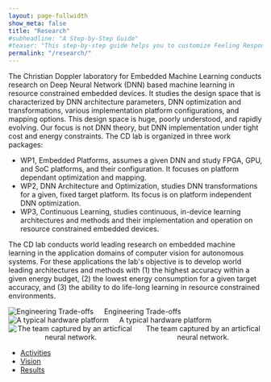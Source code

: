 ```yaml
---
layout: page-fullwidth
show_meta: false
title: "Research"
#subheadline: "A Step-by-Step Guide"
#teaser: "This step-by-step guide helps you to customize Feeling Responsive to your needs."
permalink: "/research/"
---
```



The Christian Doppler laboratory for Embedded Machine Learning conducts research on Deep Neural Network (DNN) based machine learning in resource constrained embedded devices. It studies the design space that is characterized by DNN architecture parameters, DNN optimization and transformations, various implementation platform configurations, and mapping options. This design space is huge, poorly understood, and rapidly evolving. Our focus is not DNN theory, but DNN implementation under tight cost and energy constraints. The CD lab is organized in three work packages:

- WP1, Embedded Platforms, assumes a given DNN and study FPGA, GPU, and SoC platforms, and their configuration. It focuses on platform dependant optimization and mapping.
- WP2, DNN Architecture and Optimization, studies DNN transformations for a given, fixed target platform. Its focus is on platform independent DNN optimization.
- WP3, Continuous Learning, studies continuous, in-device learning architectures and methods and their implementation and operation on resource constrained embedded devices.

The CD lab conducts world leading research on embedded machine learning in the application domains of computer vision for autonomous systems. For these applications the lab's objective is to develop world leading architectures and methods with (1) the highest accuracy within a given energy budget, (2) the lowest energy consumption for a given target accuracy, and (3) the ability to do life-long learning in resource constrained environments.

<div class="row">
    <div class="large-4 columns" style="text-align:center">
    <img src="{{ site.urlimg }}research-1.png" alt="Engineering Trade-offs">
    Engineering Trade-offs
    </div>
    <div class="large-4 columns" style="text-align:center">
    <img src="{{ site.urlimg }}research-2.jpg" alt="A typical hardware platform">
     A typical hardware platform
    </div>
    <div class="large-4 columns" style="text-align:center">
    <img src="{{ site.urlimg }}research-3.jpg" alt="The team captured by an articfical neural network.">
     The team captured by an articfical neural network.
    </div>
</div><!-- /.row -->


<ul>
    <li><a href="{{ site.url }}{{ site.baseurl }}/research/activities/">Activities</a></li>
    <li><a href="{{ site.url }}{{ site.baseurl }}/research/vision/">Vision</a></li>
    <li><a href="{{ site.url }}{{ site.baseurl }}/research/results/">Results</a></li>
</ul>
